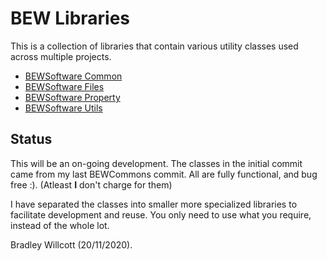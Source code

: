 # BEW Libraries
This is a collection of libraries that contain various utility classes used across multiple projects.

- [BEWSoftware Common][c]
- [BEWSoftware Files][f]
- [BEWSoftware Property][p]
- [BEWSoftware Utils][u]

## Status
This will be an on-going development.  The classes in the initial commit
came from my last BEWCommons commit.  All are fully functional, and bug free :).
(Atleast __I__ don't charge for them)

I have separated the classes into smaller more specialized libraries to
facilitate development and reuse.  You only need to use what you require,
instead of the whole lot.

Bradley Willcott (20/11/2020).

[c]:common
[f]:files
[p]:property
[u]:utils
